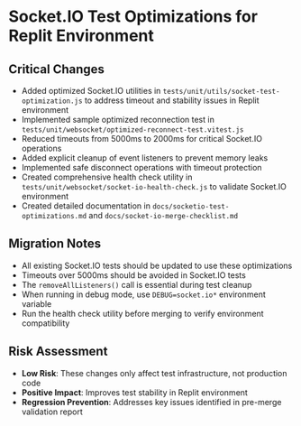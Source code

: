 # Socket.IO Test Optimizations for Replit Environment

## Critical Changes

- Added optimized Socket.IO utilities in `tests/unit/utils/socket-test-optimization.js` to address timeout and stability issues in Replit environment
- Implemented sample optimized reconnection test in `tests/unit/websocket/optimized-reconnect-test.vitest.js`
- Reduced timeouts from 5000ms to 2000ms for critical Socket.IO operations
- Added explicit cleanup of event listeners to prevent memory leaks
- Implemented safe disconnect operations with timeout protection
- Created comprehensive health check utility in `tests/unit/websocket/socket-io-health-check.js` to validate Socket.IO environment
- Created detailed documentation in `docs/socketio-test-optimizations.md` and `docs/socket-io-merge-checklist.md`

## Migration Notes

- All existing Socket.IO tests should be updated to use these optimizations
- Timeouts over 5000ms should be avoided in Socket.IO tests
- The `removeAllListeners()` call is essential during test cleanup
- When running in debug mode, use `DEBUG=socket.io*` environment variable
- Run the health check utility before merging to verify environment compatibility

## Risk Assessment

- **Low Risk**: These changes only affect test infrastructure, not production code
- **Positive Impact**: Improves test stability in Replit environment
- **Regression Prevention**: Addresses key issues identified in pre-merge validation report
